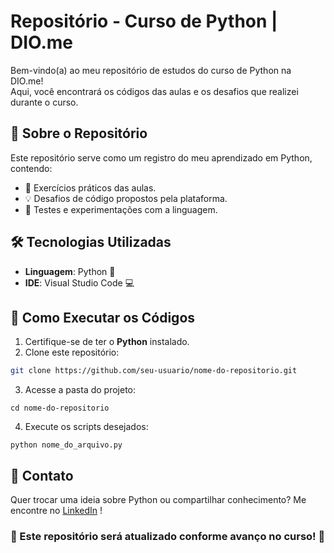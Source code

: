 # Repositório - Curso de Python | DIO.me

Bem-vindo(a) ao meu repositório de estudos do curso de Python na DIO.me!  
Aqui, você encontrará os códigos das aulas e os desafios que realizei durante o curso.



## 📌 Sobre o Repositório

Este repositório serve como um registro do meu aprendizado em Python, contendo:

- 📝 Exercícios práticos das aulas.
- 💡 Desafios de código propostos pela plataforma.
- 🚀 Testes e experimentações com a linguagem.



## 🛠️ Tecnologias Utilizadas

- **Linguagem**: Python 🐍
- **IDE**: Visual Studio Code 💻



## 🚀 Como Executar os Códigos

1. Certifique-se de ter o **Python** instalado.
2. Clone este repositório:
```bash
git clone https://github.com/seu-usuario/nome-do-repositorio.git
````
3. Acesse a pasta do projeto:
````
cd nome-do-repositorio
````
4. Execute os scripts desejados:
````
python nome_do_arquivo.py
````
## 📢 Contato

Quer trocar uma ideia sobre Python ou compartilhar conhecimento? Me encontre no [LinkedIn](https://www.linkedin.com/in/ta%C3%ADs-prates/)
!

### 📌 Este repositório será atualizado conforme avanço no curso! 🚀
